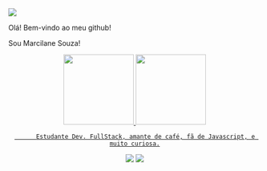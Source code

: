 <img src = "https://3.bp.blogspot.com/-cZ5pOYfMvGk/VspMuXf40MI/AAAAAAAAC2o/fGMcCZazKfQ/s1600/inspectocat.jpg">

Olá! Bem-vindo ao meu github!

Sou Marcilane Souza! 
    <div align="center">
      <a href="https://github.com/MarcilaneSouza">
      <img height="140em" src="https://github-readme-stats.vercel.app/api?username=MarcilaneSouza&show_icons=true&theme=material-palenight&include_all_commits=true&count_private=true"/>
      <img height="140em" src="https://github-readme-stats.vercel.app/api/top-langs/?username=MarcilaneSouza&layout=compact&langs_count=7&theme=material-palenight"/>
         
          Estudante Dev. FullStack, amante de café, fã de Javascript, e muito curiosa.
          
[<img src="https://img.shields.io/badge/twitter-%231DA1F2.svg?&style=for-the-badge&logo=twitter&logoColor=white" />](https://twitter.com/marcilane_de ) [<img src="https://img.shields.io/badge/linkedin-%230077B5.svg?&style=for-the-badge&logo=linkedin&logoColor=white" />](https://www.linkedin.com/in/marcilane-souza-lima-9427bb69/marcilane/) 
          
